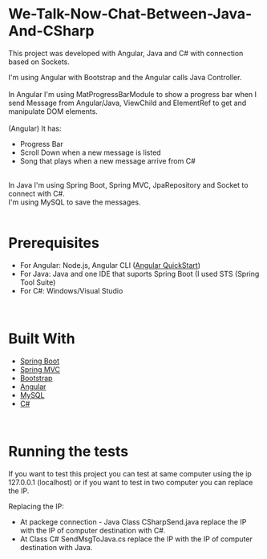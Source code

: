 # We-Talk-Now-Chat-Between-Java-And-CSharp
This project was developed with Angular, Java and C# with connection based on Sockets. 

I'm using Angular with Bootstrap and the Angular calls Java Controller. <br /> <br />
In Angular I'm using MatProgressBarModule to show a progress bar when I send Message from Angular/Java, ViewChild and ElementRef to get and manipulate DOM elements.
 <br /> <br />
(Angular) It has: 
 - Progress Bar
 - Scroll Down when a new message is listed
 - Song that plays when a new message arrive from C#
  <br />
In Java I'm using Spring Boot, Spring MVC, JpaRepository and Socket to connect with C#.  <br />
I'm using MySQL to save the messages. <br />
 <br /> 
 
 # Prerequisites
 - For Angular: Node.js, Angular CLI  ([Angular QuickStart](http://angular.io/guide/quickstart))
 - For Java: Java and one IDE that suports Spring Boot (I used STS (Spring Tool Suite)
 - For C#: Windows/Visual Studio
 
 <br />
 
 # Built With
 
 - [Spring Boot](http://spring.io/projects/spring-boot)
 - [Spring MVC](https://docs.spring.io/spring/docs/current/spring-framework-reference/web.html)
 - [Bootstrap](https://getbootstrap.com/)
 - [Angular](https://angular.io/)
 - [MySQL](https://www.mysql.com/)
 - [C#](https://docs.microsoft.com/pt-br/dotnet/csharp/programming-guide/)
 
 <br />
 
 # Running the tests
 
 If you want to test this project you can test at same computer using the ip 127.0.0.1 (localhost) or if you want to test in two computer you can replace the IP.<br />
 
 Replacing the IP: <br />
   - At packege connection - Java Class CSharpSend.java replace the IP with the IP of computer destination with C#.
   - At Class C# SendMsgToJava.cs replace the IP with the IP of computer destination with Java. 
   
  
